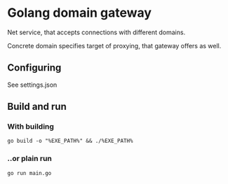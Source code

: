 # Golang domain gateway
Net service, that accepts connections with different domains. 

Concrete domain specifies target of proxying, that gateway offers as well.

## Configuring
See settings.json

## Build and run
### With building
`go build -o "%EXE_PATH%" && ./%EXE_PATH%`
### ..or plain run
`go run main.go`
